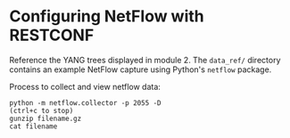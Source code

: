 # Configuring NetFlow with RESTCONF
Reference the YANG trees displayed in module 2. The `data_ref/` directory
contains an example NetFlow capture using Python's `netflow` package.

Process to collect and view netflow data:
```
python -m netflow.collector -p 2055 -D
(ctrl+c to stop)
gunzip filename.gz
cat filename
```

